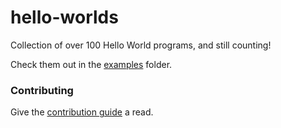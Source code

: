 # hello-worlds
Collection of over 100 Hello World programs, and still counting!

Check them out in the [examples](https://github.com/knightking100/hello-worlds/tree/master/examples) folder.
### Contributing
Give the [contribution guide](https://github.com/knightking100/hello-worlds/blob/master/CONTRIBUTING.md#how-to-contribute) a read.
